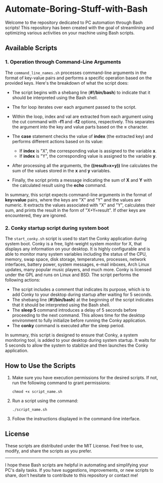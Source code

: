 # Automate-Boring-Stuff-with-Bash

Welcome to the repository dedicated to PC automation through Bash scripts! This repository has been created with the goal of streamlining and optimizing various activities on your machine using Bash scripts.

## Available Scripts

### 1. Operation through Command-Line Arguments

The `command_line_names.sh`  processes command-line arguments in the format of key-value pairs and performs a specific operation based on the provided keys. Here's the breakdown of what the script does:

- The script begins with a shebang line (**#!/bin/bash**) to indicate that it should be interpreted using the Bash shell.

- The for loop iterates over each argument passed to the script.

- Within the loop, index and val are extracted from each argument using the cut command with **-f1** and **-f2** options, respectively. This separates the argument into the key and value parts based on the **=** character.

- The **case** statement checks the value of **index** (the extracted key) and performs different actions based on its value:
  - If **index** is "X", the corresponding value is assigned to the variable **x**.
  - If **index** is "Y", the corresponding value is assigned to the variable **y**.

- After processing all the arguments, the **((result=x+y))** line calculates the sum of the values stored in the **x** and **y** variables.

- Finally, the script prints a message indicating the sum of **X** and **Y** with the calculated result using the **echo** command.

In summary, this script expects command-line arguments in the format of **key=value** pairs, where the keys are "X" and "Y" and the values are numeric. It extracts the values associated with "X" and "Y", calculates their sum, and prints the result in the form of "X+Y=result". If other keys are encountered, they are ignored.

### 2. Conky startup script during system boot

The `start_conky.sh` script is used to start the Conky application during system boot. Conky is a free, light-weight system monitor for X, that displays any information on your desktop. It is highly configurable and is able to monitor many system variables including the status of the CPU, memory, swap space, disk storage, temperatures, processes, network interfaces, battery power, system messages, e-mail inboxes, Arch Linux updates, many popular music players, and much more. Conky is licensed under the GPL and runs on Linux and BSD.
The script performs the following actions:
- The script includes a comment that indicates its purpose, which is to add Conky to your desktop during startup after waiting for 5 seconds.
- The shebang line (**#!/bin/bash**) at the beginning of the script indicates that it should be interpreted using the Bash shell.
- The **sleep 5** command introduces a delay of 5 seconds before proceeding to the next command. This allows time for the desktop environment to fully initialize before running the Conky application.
- The **conky** command is executed after the sleep period.

In summary, this script is designed to ensure that Conky, a system monitoring tool, is added to your desktop during system startup. It waits for 5 seconds to allow the system to stabilize and then launches the Conky application.
## How to Use the Scripts

1. Make sure you have execution permissions for the desired scripts. If not, run the following command to grant permissions:

   ```
   chmod +x script_name.sh
   ```

2. Run a script using the command:

   ```
   ./script_name.sh
   ```

3. Follow the instructions displayed in the command-line interface.

## License

These scripts are distributed under the MIT License. Feel free to use, modify, and share the scripts as you prefer.

---

I hope these Bash scripts are helpful in automating and simplifying your PC's daily tasks. If you have suggestions, improvements, or new scripts to share, don't hesitate to contribute to this repository or contact me!